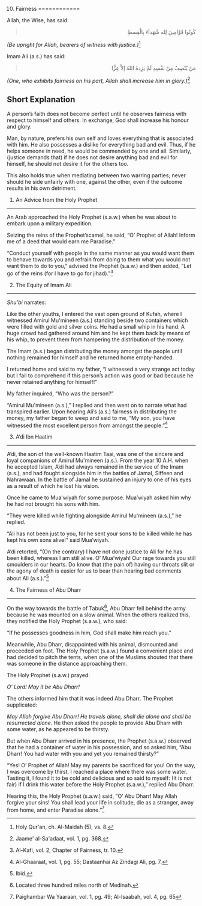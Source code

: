 10. Fairness
============

Allah, the Wise, has said:

<blockquote dir="rtl">
  <p>
كُونُوا قَوَّامِينَ لِله شُهَداَءَ بِالْقِسطِ
  </p>
</blockquote>

*(Be upright for Allah, bearers of witness with justice.)*[^1]

Imam Ali (a.s.) has said:

<blockquote dir="rtl">
  <p>
مَنْ يُنْصِفُ مِنْ نَفْسِهِ لَمْ يَزِدهُ اللهُ إلاَّ عِزًّا
  </p>
</blockquote>

*(One, who exhibits fairness on his part, Allah shall increase him in
glory.)*[^2]

Short Explanation
-----------------

A person’s faith does not become perfect until he observes fairness with
respect to himself and others. In exchange, God shall increase his
honour and glory.

Man, by nature, prefers his own self and loves everything that is
associated with him. He also possesses a dislike for everything bad and
evil. Thus, if he helps someone in need, he would be commended by one
and all. Similarly, (justice demands that) if he does not desire
anything bad and evil for himself, he should not desire it for the
others too.

This also holds true when mediating between two warring parties; never
should he side unfairly with one, against the other, even if the outcome
results in his own detriment.

1) An Advice from the Holy Prophet
----------------------------------

An Arab approached the Holy Prophet (s.a.w.) when he was about to embark
upon a military expedition.

Seizing the reins of the Prophet’scamel, he said, “O’ Prophet of Allah!
Inform me of a deed that would earn me Paradise.”

“Conduct yourself with people in the same manner as you would want them
to behave towards you and refrain from doing to them what you would not
want them to do to you,” advised the Prophet (s.a.w.) and then added,
“Let go of the reins (for I have to go for jihad).”[^3]

2) The Equity of Imam Ali
-------------------------

*Shu’bi* narrates:

Like the other youths, I entered the vast open ground of Kufah, where I
witnessed Amirul Mu'mineen (a.s.) standing beside two containers which
were filled with gold and silver coins. He had a small whip in his hand.
A huge crowd had gathered around him and he kept them back by means of
his whip, to prevent them from hampering the distribution of the money.

The Imam (a.s.) began distributing the money amongst the people until
nothing remained for himself and he returned home empty-handed.

I returned home and said to my father, “I witnessed a very strange act
today but I fail to comprehend if this person’s action was good or bad
because he never retained anything for himself!”

My father inquired, “Who was the person?”

“Amirul Mu'mineen (a.s.),” I replied and then went on to narrate what
had transpired earlier. Upon hearing Ali’s (a.s.) fairness in
distributing the money, my father began to weep and said to me, “My son,
you have witnessed the most excellent person from amongst the
people.”[^4]

3) A’di Ibn Haatim
------------------

A’di, the son of the well-known Haatim Taai, was one of the sincere and
loyal companions of Amirul Mu'mineen (a.s.). From the year 10 A.H. when
he accepted Islam, A’di had always remained in the service of the Imam
(a.s.), and had fought alongside him in the battles of Jamal, Siffeen
and Nahrawaan. In the battle of Jamal he sustained an injury to one of
his eyes as a result of which he lost his vision.

Once he came to Mua'wiyah for some purpose. Mua’wiyah asked him why he
had not brought his sons with him.

“They were killed while fighting alongside Amirul Mu'mineen (a.s.),” he
replied.

“Ali has not been just to you, for he sent your sons to be killed while
he has kept his own sons alive!” said Mua’wiyah.

A’di retorted, “(On the contrary) I have not done justice to Ali for he
has been killed, whereas I am still alive. O’ Mua'wiyah! Our rage
towards you still smoulders in our hearts. Do know that (the pain of)
having our throats slit or the agony of death is easier for us to bear
than hearing bad comments about Ali (a.s.).”[^5]

4) The Fairness of Abu Dharr
----------------------------

On the way towards the battle of Tabuk[^6], Abu Dharr fell behind the
army because he was mounted on a slow animal. When the others realized
this, they notified the Holy Prophet (s.a.w.), who said:

“If he possesses goodness in him, God shall make him reach you.”

Meanwhile, Abu Dharr, disappointed with his animal, dismounted and
proceeded on foot. The Holy Prophet (s.a.w.) found a convenient place
and had decided to pitch the tents, when one of the Muslims shouted that
there was someone in the distance approaching them.

The Holy Prophet (s.a.w.) prayed:

*O’ Lord! May it be Abu Dharr!*

The others informed him that it was indeed Abu Dharr. The Prophet
supplicated:

*May Allah forgive Abu Dharr! He travels alone, shall die alone and
shall be resurrected alone.* He then asked the people to provide Abu
Dharr with some water, as he appeared to be thirsty.

But when Abu Dharr arrived in his presence, the Prophet (s.a.w.)
observed that he had a container of water in his possession, and so
asked him, “Abu Dharr! You had water with you and yet you remained
thirsty?”

“Yes! O’ Prophet of Allah! May my parents be sacrificed for you! On the
way, I was overcome by thirst. I reached a place where there was some
water. Tasting it, I found it to be cold and delicious and so said to
myself: (It is not fair) if I drink this water before the Holy Prophet
(s.a.w.),” replied Abu Dharr.

Hearing this, the Holy Prophet (s.a.w.) said, “O’ Abu Dharr! May Allah
forgive your sins! You shall lead your life in solitude, die as a
stranger, away from home, and enter Paradise alone.”[^7]

[^1]: Holy Qur'an, ch. Al-Maidah (5), vs. 8.

[^2]: Jaame' al-Sa'adaat, vol. 1, pg. 368.

[^3]: Al-Kafi, vol. 2, Chapter of Fairness, tr. 10.

[^4]: Al-Ghaaraat, vol. 1, pg. 55; Dastaanhai Az Zindagi Ali, pg. 7.

[^5]: Ibid.

[^6]: Located three hundred miles north of Medinah.

[^7]: Paighambar Wa Yaaraan, vol. 1, pg. 49; Al-Isaabah, vol. 4, pg. 65


